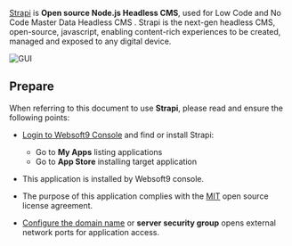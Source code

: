 [Strapi](https://strapi.io/) is **Open source Node.js Headless CMS**, used for Low Code and No Code Master Data Headless CMS . Strapi is the next-gen headless CMS, open-source, javascript, enabling content-rich experiences to be created, managed and exposed to any digital device.


![GUI](https://libs.websoft9.com/Websoft9/DocsPicture/zh/strapi/strapi-gui-websoft9.png)


## Prepare

When referring to this document to use **Strapi**, please read and ensure the following points:

- [Login to Websoft9 Console](./login-console) and find or install Strapi:
  - Go to **My Apps** listing applications 
  - Go to **App Store** installing target application

- This application is installed by Websoft9 console.


- The purpose of this application complies with the [MIT](https://opensource.org/licenses/MIT) open source license agreement.


- [Configure the domain name](./domain-set) or **server security group** opens external network ports for application access.